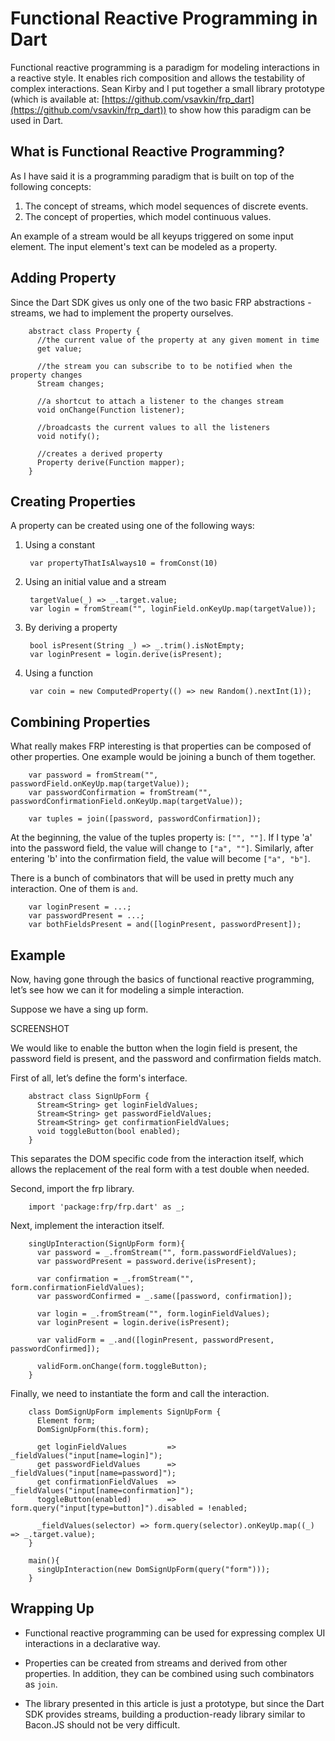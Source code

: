 # Functional Reactive Programming in Dart

Functional reactive programming is a paradigm for modeling interactions in a reactive style. It enables rich composition and allows the testability of complex interactions. Sean Kirby and I put together a small library prototype (which is available at: [https://github.com/vsavkin/frp_dart](https://github.com/vsavkin/frp_dart)) to show how this paradigm can be used in Dart. 


## What is Functional Reactive Programming?

As I have said it is a programming paradigm that is built on top of the following concepts:

1. The concept of streams, which model sequences of discrete events.
2. The concept of properties, which model continuous values.

An example of a stream would be all keyups triggered on some input element. The input element's text can be modeled as a property.


## Adding Property

Since the Dart SDK gives us only one of the two basic FRP abstractions - streams, we had to implement the property ourselves.

		abstract class Property {
		  //the current value of the property at any given moment in time
		  get value;

		  //the stream you can subscribe to to be notified when the property changes
		  Stream changes;

		  //a shortcut to attach a listener to the changes stream
		  void onChange(Function listener);

		  //broadcasts the current values to all the listeners
		  void notify();

		  //creates a derived property
		  Property derive(Function mapper);
		}


## Creating Properties

A property can be created using one of the following ways:

1. Using a constant

		var propertyThatIsAlways10 = fromConst(10)

2. Using an initial value and a stream

		targetValue(_) => _.target.value;
		var login = fromStream("", loginField.onKeyUp.map(targetValue));

3. By deriving a property

		bool isPresent(String _) => _.trim().isNotEmpty;
		var loginPresent = login.derive(isPresent);

4. Using a function

		var coin = new ComputedProperty(() => new Random().nextInt(1));


## Combining Properties

What really makes FRP interesting is that properties can be composed of other properties. One example would be joining a bunch of them together. 

		var password = fromStream("", passwordField.onKeyUp.map(targetValue));
		var passwordConfirmation = fromStream("", passwordConfirmationField.onKeyUp.map(targetValue));

		var tuples = join([password, passwordConfirmation]);

At the beginning, the value of the tuples property is: `["", ""]`. If I type 'a' into the password field, the value will change to `["a", ""]`. Similarly, after entering 'b' into the confirmation field, the value will become `["a", "b"]`.

There is a bunch of combinators that will be used in pretty much any interaction. One of them is `and`.

		var loginPresent = ...;
		var passwordPresent = ...;
		var bothFieldsPresent = and([loginPresent, passwordPresent]);


## Example

Now, having gone through the basics of functional reactive programming, let’s see how we can it for modeling a simple interaction.

Suppose we have a sing up form.

SCREENSHOT

We would like to enable the button when the login field is present, the password field is present, and the password and confirmation fields match. 

First of all, let’s define the form's interface.
		
		abstract class SignUpForm {
		  Stream<String> get loginFieldValues;
		  Stream<String> get passwordFieldValues;
		  Stream<String> get confirmationFieldValues;
		  void toggleButton(bool enabled);
		}

This separates the DOM specific code from the interaction itself, which allows the replacement of the real form with a test double when needed.

Second, import the frp library.

		import 'package:frp/frp.dart' as _;

Next, implement the interaction itself.

		singUpInteraction(SignUpForm form){
		  var password = _.fromStream("", form.passwordFieldValues);
		  var passwordPresent = password.derive(isPresent);

		  var confirmation = _.fromStream("", form.confirmationFieldValues);
		  var passwordConfirmed = _.same([password, confirmation]);

		  var login = _.fromStream("", form.loginFieldValues);
		  var loginPresent = login.derive(isPresent);

		  var validForm = _.and([loginPresent, passwordPresent, passwordConfirmed]);

		  validForm.onChange(form.toggleButton);
		}

Finally, we need to instantiate the form and call the interaction.

		class DomSignUpForm implements SignUpForm {
		  Element form;
		  DomSignUpForm(this.form);

		  get loginFieldValues         => _fieldValues("input[name=login]");
		  get passwordFieldValues      => _fieldValues("input[name=password]");
		  get confirmationFieldValues  => _fieldValues("input[name=confirmation]");
		  toggleButton(enabled)        => form.query("input[type=button]").disabled = !enabled;

		  _fieldValues(selector) => form.query(selector).onKeyUp.map((_) => _.target.value);
		}

		main(){
		  singUpInteraction(new DomSignUpForm(query("form")));
		}


## Wrapping Up

* Functional reactive programming can be used for expressing complex UI interactions in a declarative way.

* Properties can be created from streams and derived from other properties. In addition, they can be combined using such combinators as `join`.

* The library presented in this article is just a prototype, but since the Dart SDK provides streams, building a production-ready library similar to Bacon.JS should not be very difficult.